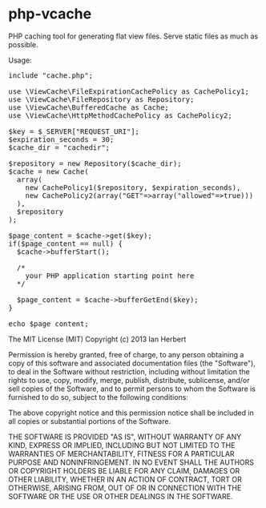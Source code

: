 php-vcache
==========

PHP caching tool for generating flat view files.  Serve static files as much as possible.

Usage:

<pre>
include "cache.php";

use \ViewCache\FileExpirationCachePolicy as CachePolicy1;
use \ViewCache\FileRepository as Repository;
use \ViewCache\BufferedCache as Cache;
use \ViewCache\HttpMethodCachePolicy as CachePolicy2;

$key = $_SERVER["REQUEST_URI"];
$expiration_seconds = 30;
$cache_dir = "cachedir";

$repository = new Repository($cache_dir);
$cache = new Cache(
  array(
    new CachePolicy1($repository, $expiration_seconds), 
    new CachePolicy2(array("GET"=>array("allowed"=>true)))
  ), 
  $repository
);

$page_content = $cache->get($key);
if($page_content == null) {
  $cache->bufferStart();
  
  /*
    your PHP application starting point here
  */
  
  $page_content = $cache->bufferGetEnd($key);
}

echo $page_content;
</pre>

The MIT License (MIT)
Copyright (c) 2013 Ian Herbert

Permission is hereby granted, free of charge, to any person obtaining a copy of this software and associated documentation files (the "Software"), to deal in the Software without restriction, including without limitation the rights to use, copy, modify, merge, publish, distribute, sublicense, and/or sell copies of the Software, and to permit persons to whom the Software is furnished to do so, subject to the following conditions:

The above copyright notice and this permission notice shall be included in all copies or substantial portions of the Software.

THE SOFTWARE IS PROVIDED "AS IS", WITHOUT WARRANTY OF ANY KIND, EXPRESS OR IMPLIED, INCLUDING BUT NOT LIMITED TO THE WARRANTIES OF MERCHANTABILITY, FITNESS FOR A PARTICULAR PURPOSE AND NONINFRINGEMENT. IN NO EVENT SHALL THE AUTHORS OR COPYRIGHT HOLDERS BE LIABLE FOR ANY CLAIM, DAMAGES OR OTHER LIABILITY, WHETHER IN AN ACTION OF CONTRACT, TORT OR OTHERWISE, ARISING FROM, OUT OF OR IN CONNECTION WITH THE SOFTWARE OR THE USE OR OTHER DEALINGS IN THE SOFTWARE.
